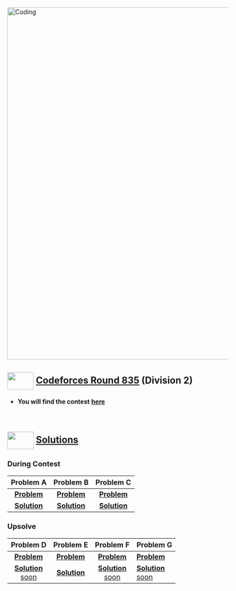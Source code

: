 <img alt="Coding" width="800px" src="https://cdn.dribbble.com/users/1959912/screenshots/6463995/competition_dribbble.gif">

## <img src = "https://cdn.dribbble.com/users/2131993/screenshots/4948736/media/421d4ed2f3d23c73d64d20963f61f422.gif" align = "center" width = "60px" height = "40px"> [ Codeforces Round 835](https://codeforces.com/contest/1840) (Division 2)

- **You will find the contest** [**here**](https://codeforces.com/contest/1760)

<br>

## <img src = "https://cdn.dribbble.com/users/1138721/screenshots/10809828/media/478d32b2e65c8c3194b7f2154e179231.gif" align = "center" width = "60px" height = "40px"> [ Solutions](#solutions)

### During Contest
|**Problem A**|**Problem B**|**Problem C**|
|:--:|:--:|:--:|
|[**Problem**](https://codeforces.com/contest/1760/problem/A)  |             [**Problem**](https://codeforces.com/contest/1760/problem/B)   |         [**Problem**](https://codeforces.com/contest/1760/problem/C)   |
|[**Solution**](https://github.com/khalid586/Live-and-Virtual-Contests/blob/main/Virtual%20Contests/CF%20round%20835/A.cpp)                     |       [**Solution**](https://github.com/khalid586/Live-and-Virtual-Contests/blob/main/Virtual%20Contests/CF%20round%20835/B.cpp)                     |       [**Solution**](https://github.com/khalid586/Live-and-Virtual-Contests/blob/main/Virtual%20Contests/CF%20round%20835/C.cpp)|


### Upsolve

|**Problem D**|**Problem E**|**Problem F**|**Problem G**|
|:--:|:--:|:--:|----|
|[**Problem**](https://codeforces.com/contest/1760/problem/D)|[**Problem**](https://codeforces.com/contest/1760/problem/E) |[**Problem**](https://codeforces.com/contest/1760/problem/F) |[**Problem**](https://codeforces.com/contest/1760/problem/G)|[**Problem**](https://codeforces.com/contest/1840/problem/G2)|
|[**Solution** <br> soon]()| [**Solution**](https://github.com/khalid586/Live-and-Virtual-Contests/blob/main/Virtual%20Contests/CF%20round%20835/E.cpp)| [**Solution** <br> soon]()| [**Solution**<br> soon]()| [**Solution** <br> soon]()|
